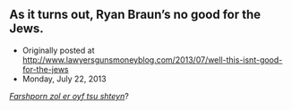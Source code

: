 ## As it turns out, Ryan Braun’s no good for the Jews.

 * Originally posted at http://www.lawyersgunsmoneyblog.com/2013/07/well-this-isnt-good-for-the-jews
 * Monday, July 22, 2013

[_Farshporn zol er oyf tsu shteyn_](http://www.mlbtraderumors.com/2013/07/mlb-suspends-ryan-braun-for-remainder-of-season.html)?